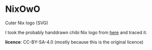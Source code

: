 # NixOwO
Cuter Nix logo (SVG)

I took the probably handdrawn chibi Nix logo from [here](https://github.com/TheDarkBug/uwufetch/blob/main/res/nixos.png) and traced it.

**licence**: CC-BY-SA-4.0 (mostly because this is the original licence)
